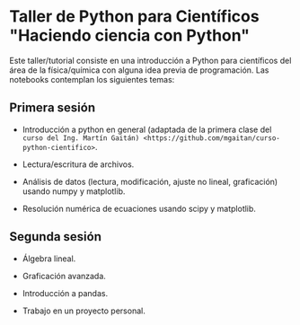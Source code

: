 Taller de Python para Científicos "Haciendo ciencia con Python"
==============================================================

Este taller/tutorial consiste en una introducción a Python para científicos del área de la física/química con alguna idea previa de programación. Las notebooks contemplan los siguientes temas:

Primera sesión
--------------

* Introducción a python en general (adaptada de la primera clase del `curso del Ing. Martín Gaitán) <https://github.com/mgaitan/curso-python-cientifico>`.

* Lectura/escritura de archivos.

* Análisis de datos (lectura, modificación, ajuste no lineal, graficación) usando numpy y matplotlib.

* Resolución numérica de ecuaciones usando scipy y matplotlib.


Segunda sesión
--------------

* Álgebra lineal.

* Graficación avanzada.

* Introducción a pandas.

* Trabajo en un proyecto personal.
